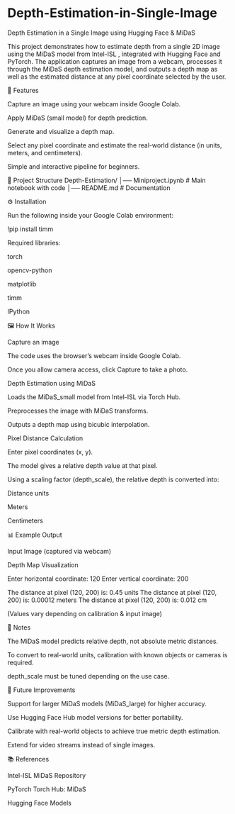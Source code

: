 # Depth-Estimation-in-Single-Image

Depth Estimation in a Single Image using Hugging Face & MiDaS

This project demonstrates how to estimate depth from a single 2D image using the MiDaS model from Intel-ISL
, integrated with Hugging Face and PyTorch. The application captures an image from a webcam, processes it through the MiDaS depth estimation model, and outputs a depth map as well as the estimated distance at any pixel coordinate selected by the user.

🚀 Features

Capture an image using your webcam inside Google Colab.

Apply MiDaS (small model) for depth prediction.

Generate and visualize a depth map.

Select any pixel coordinate and estimate the real-world distance (in units, meters, and centimeters).

Simple and interactive pipeline for beginners.

📂 Project Structure
Depth-Estimation/
│── Miniproject.ipynb   # Main notebook with code
│── README.md           # Documentation

⚙️ Installation

Run the following inside your Google Colab environment:

!pip install timm


Required libraries:

torch

opencv-python

matplotlib

timm

IPython

🖼️ How It Works

Capture an image

The code uses the browser’s webcam inside Google Colab.

Once you allow camera access, click Capture to take a photo.

Depth Estimation using MiDaS

Loads the MiDaS_small model from Intel-ISL via Torch Hub.

Preprocesses the image with MiDaS transforms.

Outputs a depth map using bicubic interpolation.

Pixel Distance Calculation

Enter pixel coordinates (x, y).

The model gives a relative depth value at that pixel.

Using a scaling factor (depth_scale), the relative depth is converted into:

Distance units

Meters

Centimeters

📊 Example Output

Input Image (captured via webcam)

Depth Map Visualization

Enter horizontal coordinate: 120
Enter vertical coordinate: 200

The distance at pixel (120, 200) is: 0.45 units
The distance at pixel (120, 200) is: 0.00012 meters
The distance at pixel (120, 200) is: 0.012 cm


(Values vary depending on calibration & input image)

📌 Notes

The MiDaS model predicts relative depth, not absolute metric distances.

To convert to real-world units, calibration with known objects or cameras is required.

depth_scale must be tuned depending on the use case.

🔮 Future Improvements

Support for larger MiDaS models (MiDaS_large) for higher accuracy.

Use Hugging Face Hub model versions for better portability.

Calibrate with real-world objects to achieve true metric depth estimation.

Extend for video streams instead of single images.

📚 References

Intel-ISL MiDaS Repository

PyTorch Torch Hub: MiDaS

Hugging Face Models
